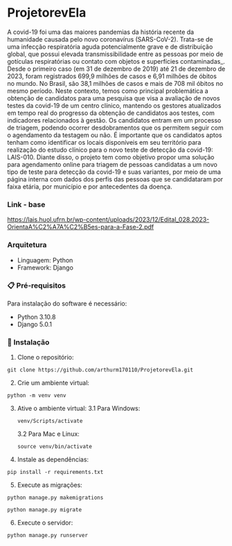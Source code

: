 # ProjetorevEla

A covid-19 foi uma das maiores pandemias da história recente da humanidade causada
pelo novo coronavírus (SARS-CoV-2). Trata-se de uma infecção respiratória aguda
potencialmente grave e de distribuição global, que possui elevada transmissibilidade
entre as pessoas por meio de gotículas respiratórias ou contato com objetos e superfícies
contaminadas_.
Desde o primeiro caso (em 31 de dezembro de 2019) até 21 de dezembro de 2023, foram
registrados 699,9 milhões de casos e 6,91 milhões de óbitos no mundo. No Brasil, são
38,1 milhões de casos e mais de 708 mil óbitos no mesmo período.
Neste contexto, temos como principal problemática a obtenção de candidatos para uma
pesquisa que visa a avaliação de novos testes da covid-19 de um centro clínico,
mantendo os gestores atualizados em tempo real do progresso da obtenção de
candidatos aos testes, com indicadores relacionados à gestão. Os candidatos entram em
um processo de triagem, podendo ocorrer desdobramentos que os permitem seguir com
o agendamento da testagem ou não. É importante que os candidatos aptos tenham como
identificar os locais disponíveis em seu território para realização do estudo clínico para o
novo teste de detecção da covid-19: LAIS-010.
Diante disso, o projeto tem como objetivo propor uma solução para agendamento online
para triagem de pessoas candidatas a um novo tipo de teste para detecção da covid-19 e
suas variantes, por meio de uma página interna com dados dos perfis das pessoas que
se candidataram por faixa etária, por município e por antecedentes da doença.

### Link - base

https://lais.huol.ufrn.br/wp-content/uploads/2023/12/Edital_028.2023-OrientaA%C2%A7A%C2%B5es-para-a-Fase-2.pdf

### Arquitetura

* Linguagem: Python
* Framework: Django

### 📋 Pré-requisitos

Para instalação do software é necessário:
* Python 3.10.8
* Django 5.0.1

### 🔧 Instalação

1. Clone o repositório:
```
git clone https://github.com/arthurm170110/ProjetorevEla.git
```

2. Crie um ambiente virtual:
```
python -m venv venv
```

3. Ative o ambiente virtual:
    3.1 Para Windows:
    ```
    venv/Scripts/activate
    ```
    3.2 Para Mac e Linux:
    ```
    source venv/bin/activate
    ```

4. Instale as dependências:
```
pip install -r requirements.txt
```

5. Execute as migrações:
```
python manage.py makemigrations
```
```
python manage.py migrate
```

6. Execute o servidor:
```
python manage.py runserver
```
